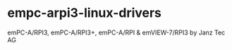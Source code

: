 # empc-arpi3-linux-drivers
emPC-A/RPI3, emPC-A/RPI3+, emPC-A/RPI &amp; emVIEW-7/RPI3 by Janz Tec AG
